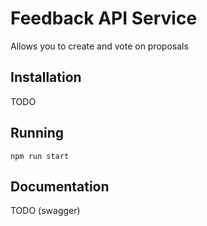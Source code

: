 # Feedback API Service
Allows you to create and vote on proposals

## Installation
TODO

## Running
`npm run start`

## Documentation
TODO (swagger)
